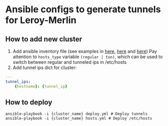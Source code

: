 Ansible configs to generate tunnels for Leroy-Merlin
====================================================

## How to add new cluster
1. Add ansible inventory file (see examples in [here](./cl1), [here](./cl2) and [here](./production))
Pay attention to ```hosts_type``` variable ```(regular | tun)```, which can be used to switch between regular and tunneled ips in /etc/hosts
2. Add tunnel ips dict for cluster:
```yaml
---
tunnel_ips:
    {hostname}: {tunnel_ip}
```

## How to deploy
```
ansible-playbook -i {cluster_name} deploy.yml # Deploy tunnels
ansible-playbook -i {cluster_name} hosts.yml # Deploy /etc/hosts
```
